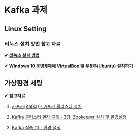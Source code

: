 # Kafka 과제

## Linux Setting

###  리눅스 설치 방법 참고 자료

**✔ [리눅스 설치 방법](https://inpa.tistory.com/entry/LINUX-%F0%9F%93%9A-%EB%A6%AC%EB%88%85%EC%8A%A4-%EC%84%A4%EC%B9%98)**

**✔ [Windows 10 운영체제에 VirtualBox 및 우분투(Ubuntu) 설치하기](https://ndb796.tistory.com/m/370)**


## 가상환경 세팅

**✔ 참고자료**

1. [카프카(Kafka) - 카프카 클러스터 설치](https://hoing.io/archives/4269#OS)

2. [Kafka 클러스터 환경 구축 - 3강. Zookeeper 설치 및 환경설정](https://www.youtube.com/watch?v=2bNEKDx-5Rg&t=209s)

3. [Kafka 실습 (1) - 환경 설정](https://jeffrey-oh.tistory.com/358)
